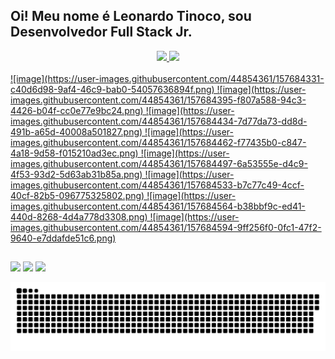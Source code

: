 ## Oi! Meu nome é Leonardo Tinoco, sou Desenvolvedor Full Stack Jr.
<div align="center">
  <a href="https://github.com/leotinoco7">
  <img height="160em" src="https://github-readme-stats.vercel.app/api/top-langs/?username=leotinoco7&layout=compact&theme=highcontrast"/>
  <img height="160em" src="https://github-readme-stats.vercel.app/api?username=leotinoco7&show_icons=true&theme=highcontrast"/>
</div>
<div style="display: inline_block"><br>
  ![image](https://user-images.githubusercontent.com/44854361/157684331-c40d6d98-9af4-46c9-bab0-54057636894f.png)
![image](https://user-images.githubusercontent.com/44854361/157684395-f807a588-94c3-4426-b04f-cc0e77e9bc24.png)
![image](https://user-images.githubusercontent.com/44854361/157684434-7d77da73-dd8d-491b-a65d-40008a501827.png)
![image](https://user-images.githubusercontent.com/44854361/157684462-f77435b0-c847-4a18-9d58-f015210ad3ec.png)
![image](https://user-images.githubusercontent.com/44854361/157684497-6a53555e-d4c9-4f53-93d2-5d63ab31b85a.png)
![image](https://user-images.githubusercontent.com/44854361/157684533-b7c77c49-4ccf-40cf-82b5-096775325802.png)
![image](https://user-images.githubusercontent.com/44854361/157684564-b38bbf9c-ed41-440d-8268-4d4a778d3308.png)
![image](https://user-images.githubusercontent.com/44854361/157684594-9ff256f0-0fc1-47f2-9640-e7ddafde51c6.png)
</div>
  
  ##
 
<div> 
  <a href="https://instagram.com/leotinoco7" target="_blank"><img src="https://img.shields.io/badge/-Instagram-%23E4405F?style=for-the-badge&logo=instagram&logoColor=white" target="_blank"></a>
  <a href = "mailto:leofptinoco7@gmail.com"><img src="https://img.shields.io/badge/-Gmail-%23333?style=for-the-badge&logo=gmail&logoColor=white" target="_blank"></a>
  <a href="https://www.linkedin.com/in/leotinoco7" target="_blank"><img src="https://img.shields.io/badge/-LinkedIn-%230077B5?style=for-the-badge&logo=linkedin&logoColor=white" target="_blank"></a> 
 
  ![Snake animation](https://github.com/leotinoco7/leotinoco7/blob/main/github-user-contribution.svg)
 
</div>
